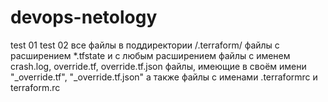 # devops-netology
test 01
test 02
все файлы в поддиректории /.terraform/
файлы с расширением *.tfstate и с любым расширением
файлы с именем crash.log, override.tf, override.tf.json
файлы, имеющие в своём имени "_override.tf", "_override.tf.json"
а также файлы с именами .terraformrc и terraform.rc
